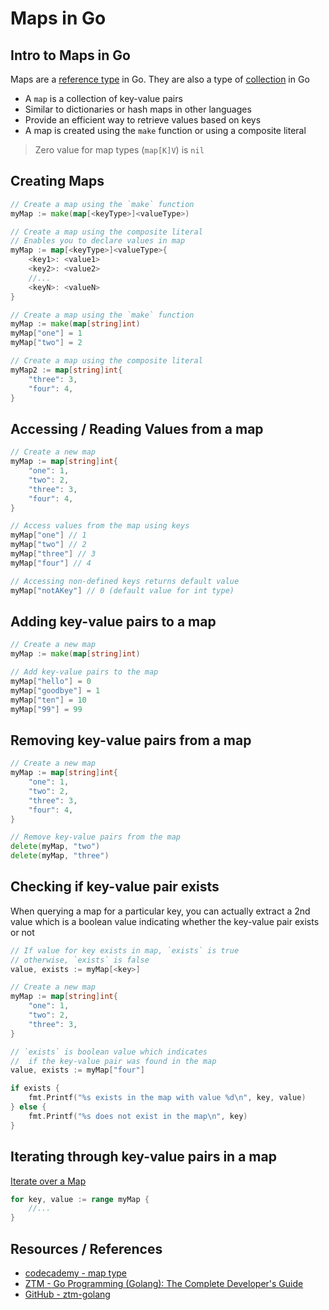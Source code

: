 # Maps in Go

## Intro to Maps in Go

Maps are a [reference type](go_data-types_value-vs-reference.md#reference-types) in Go. They are also a type of [collection](go_data-types_collection.md) in Go

- A `map` is a collection of key-value pairs
- Similar to dictionaries or hash maps in other languages
- Provide an efficient way to retrieve values based on keys
- A map is created using the `make` function or using a composite literal

> Zero value for map types (`map[K]V`) is `nil`

## Creating Maps

```go
// Create a map using the `make` function
myMap := make(map[<keyType>]<valueType>)
```

```go
// Create a map using the composite literal
// Enables you to declare values in map
myMap := map[<keyType>]<valueType>{
    <key1>: <value1>
    <key2>: <value2>
    //...
    <keyN>: <valueN>
}
```

```go
// Create a map using the `make` function
myMap := make(map[string]int)
myMap["one"] = 1
myMap["two"] = 2

// Create a map using the composite literal
myMap2 := map[string]int{
    "three": 3,
    "four": 4,
}
```

## Accessing / Reading Values from a map

```go
// Create a new map
myMap := map[string]int{
    "one": 1,
    "two": 2,
    "three": 3,
    "four": 4,
}

// Access values from the map using keys
myMap["one"] // 1
myMap["two"] // 2
myMap["three"] // 3
myMap["four"] // 4

// Accessing non-defined keys returns default value
myMap["notAKey"] // 0 (default value for int type)
```

## Adding key-value pairs to a map

```go
// Create a new map
myMap := make(map[string]int)

// Add key-value pairs to the map
myMap["hello"] = 0
myMap["goodbye"] = 1
myMap["ten"] = 10
myMap["99"] = 99
```

## Removing key-value pairs from a map

```go
// Create a new map
myMap := map[string]int{
    "one": 1,
    "two": 2,
    "three": 3,
    "four": 4,
}

// Remove key-value pairs from the map
delete(myMap, "two")
delete(myMap, "three")
```

## Checking if key-value pair exists

When querying a map for a particular key, you can actually extract a 2nd value which is a boolean value indicating whether the key-value pair exists or not

```go
// If value for key exists in map, `exists` is true
// otherwise, `exists` is false
value, exists := myMap[<key>]
```

```go
// Create a new map
myMap := map[string]int{
    "one": 1,
    "two": 2,
    "three": 3,
}

// `exists` is boolean value which indicates
//  if the key-value pair was found in the map
value, exists := myMap["four"]

if exists {
    fmt.Printf("%s exists in the map with value %d\n", key, value)
} else {
    fmt.Printf("%s does not exist in the map\n", key)
}
```

## Iterating through key-value pairs in a map

[Iterate over a Map](go_loops.md#looping-over-iterables-with-range)

```go
for key, value := range myMap {
    //...
}
```

## Resources / References

- [codecademy - map type](https://www.codecademy.com/resources/docs/go/map)
- [ZTM - Go Programming (Golang): The Complete Developer's Guide](https://zerotomastery.io/courses/learn-golang/)
- [GitHub - ztm-golang](https://github.com/jayson-lennon/ztm-golang)
